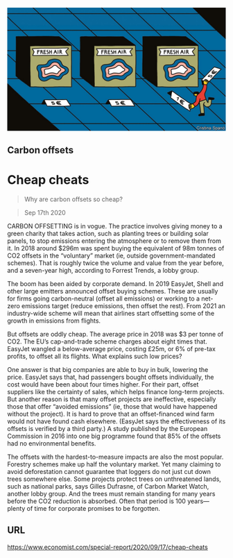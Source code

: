 ![](./images/20200919_SRD003_0.jpg)

## Carbon offsets

# Cheap cheats

> Why are carbon offsets so cheap?

> Sep 17th 2020

CARBON OFFSETTING is in vogue. The practice involves giving money to a green charity that takes action, such as planting trees or building solar panels, to stop emissions entering the atmosphere or to remove them from it. In 2018 around $296m was spent buying the equivalent of 98m tonnes of CO2 offsets in the “voluntary” market (ie, outside government-mandated schemes). That is roughly twice the volume and value from the year before, and a seven-year high, according to Forrest Trends, a lobby group.

The boom has been aided by corporate demand. In 2019 EasyJet, Shell and other large emitters announced offset buying schemes. These are usually for firms going carbon-neutral (offset all emissions) or working to a net-zero emissions target (reduce emissions, then offset the rest). From 2021 an industry-wide scheme will mean that airlines start offsetting some of the growth in emissions from flights.

But offsets are oddly cheap. The average price in 2018 was $3 per tonne of CO2. The EU’s cap-and-trade scheme charges about eight times that. EasyJet wangled a below-average price, costing £25m, or 6% of pre-tax profits, to offset all its flights. What explains such low prices?

One answer is that big companies are able to buy in bulk, lowering the price. EasyJet says that, had passengers bought offsets individually, the cost would have been about four times higher. For their part, offset suppliers like the certainty of sales, which helps finance long-term projects. But another reason is that many offset projects are ineffective, especially those that offer “avoided emissions” (ie, those that would have happened without the project). It is hard to prove that an offset-financed wind farm would not have found cash elsewhere. (EasyJet says the effectiveness of its offsets is verified by a third party.) A study published by the European Commission in 2016 into one big programme found that 85% of the offsets had no environmental benefits.

The offsets with the hardest-to-measure impacts are also the most popular. Forestry schemes make up half the voluntary market. Yet many claiming to avoid deforestation cannot guarantee that loggers do not just cut down trees somewhere else. Some projects protect trees on unthreatened lands, such as national parks, says Gilles Dufrasne, of Carbon Market Watch, another lobby group. And the trees must remain standing for many years before the CO2 reduction is absorbed. Often that period is 100 years—plenty of time for corporate promises to be forgotten.

## URL

https://www.economist.com/special-report/2020/09/17/cheap-cheats
